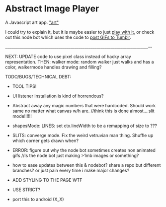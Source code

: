# Abstract Image Player

A Javascript art app.
["art"]("./example.gif")

I could try to explain it, but it is maybe easier to just [play with it](http://coleww.github.io/canvasHax/),
or check out this node bot which uses the code to [post GIFs to Tumblr](http://www.gif-ebooks.tumblr.com).

________________________________________________________________________--


NEXT:
UPDATE code to use pixel class instead of hacky array representation.
THEN:
walker mode: random walker just walks and has a color, walkermode handles drawing and filling?


TODO/BUGS/TECHNICAL DEBT:
* TOOL TIPS!

* UI listener installation is kind of horrendous?

* Abstract away any magic numbers that were hardcoded. Should work same no matter what canvas w/h are.
  //think this is done almost....slit mode!!!!!!

* shapesMode: LINES: set ctx.lineWidth to be a remapping of size to ???

* SLITS: converge mode. Fix the weird vetruvian man thing. Shuffle up which corner gets drawn when?

* ERROR: figure out why the node bot sometimes creates non animated gifs
//Is the node bot just making >1mb images or something?

* how to ease updates between this & nodebot? share a repo but different branches? or just pain every time i make major changes?

* ADD STYLING TO THE PAGE WTF
* USE STRICT?
* port this to android (X_X)
